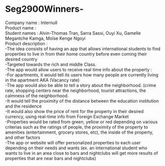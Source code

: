 # Seg2900Winners-

Company name : Internull <br>
Product name : <br>
Student names : Alvin-Thomas Tran, Sarra Sassi, Ouyi Xu, Gamelle Megantche Kamga, Moïse Kenge Ngoyi <br>
Product description : <br>
-The idea consists of having an app that allows international students to find properties to live in from their home country before even coming their desired country <br> 
-Targeted towards the rich and middle Class. <br>
-The app would allow users to receive real time info about the property : <br>
-For apartments, it would tell its users how many people are currently living in the apartment AKA (Vacancy rate) <br>
-The app would also be able to tell a story about the neighborhood. (crime rate, shopping centers near the neighborhood, tourist attractions, the calmness of the neighborhood. <br>
-It would tell the proximity of the distance between the education institution and the residence <br>
-It would also show the price of rent for the property in their desired currency, using real-time info from Foreign Exchange Market <br>
-Properties would be rated from green, yellow or red depending on various criterias such as the ratings of people, the proximity of the property to amenities (entertainment, grocery stores, etc), the inside of the property, and other factors <br>
-The app or website will offer personalized properties to each user depending on their needs and wants (ex. an international student who wants to live in an area close to bars and nightclubs will get more results of properties that are near bars and nightclubs) <br>
